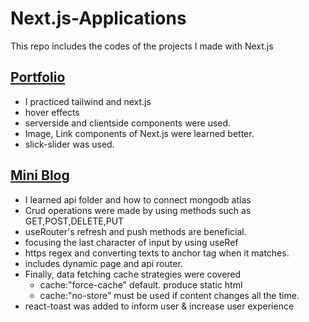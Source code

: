 # Next.js-Applications

This repo includes the codes of the projects I made with Next.js

## [Portfolio](https://yunsturann.vercel.app/)

- I practiced tailwind and next.js
- hover effects
- serverside and clientside components were used.
- Image, Link components of Next.js were learned better.
- slick-slider was used.

## [Mini Blog](https://miniblog-crud.vercel.app/)

- I learned api folder and how to connect mongodb atlas
- Crud operations were made by using methods such as GET,POST,DELETE,PUT
- useRouter's refresh and push methods are beneficial.
- focusing the last character of input by using useRef
- https regex and converting texts to anchor tag when it matches.
- includes dynamic page and api router.
- Finally, data fetching cache strategies were covered
  - cache:"force-cache" default. produce static html
  - cache:"no-store" must be used if content changes all the time.
- react-toast was added to inform user & increase user experience
